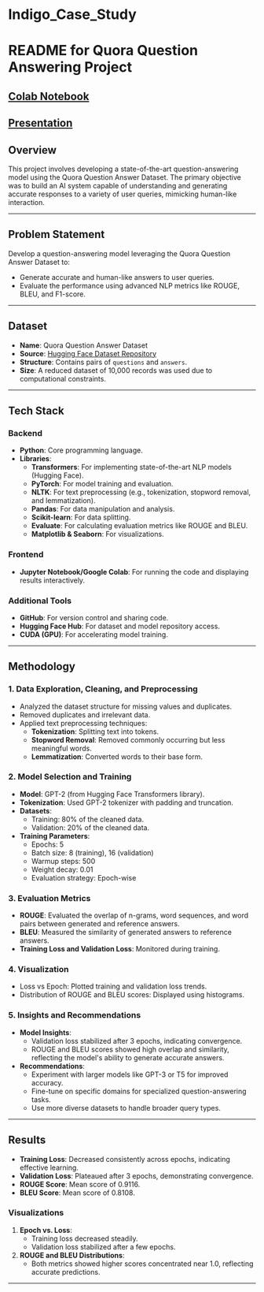# Indigo_Case_Study

# README for Quora Question Answering Project

## [Colab Notebook]([url](https://colab.research.google.com/drive/1VFDUVFEuD9dmFplTub_spkTwfhBC22FY?sharingaction=ownershiptransfer#scrollTo=h7GGwJ4-iQ9v))
## [Presentation]([url](https://docs.google.com/presentation/d/19I5D2c5caEYBTmX_bCxPkYVuMexXMyLng_hz-P8YvNM/edit#slide=id.g2f329bcef73_0_0))

## Overview

This project involves developing a state-of-the-art question-answering model using the Quora Question Answer Dataset. The primary objective was to build an AI system capable of understanding and generating accurate responses to a variety of user queries, mimicking human-like interaction.

---

## Problem Statement

Develop a question-answering model leveraging the Quora Question Answer Dataset to:

- Generate accurate and human-like answers to user queries.
- Evaluate the performance using advanced NLP metrics like ROUGE, BLEU, and F1-score.

---

## Dataset

- **Name**: Quora Question Answer Dataset
- **Source**: [Hugging Face Dataset Repository](https://huggingface.co/datasets/toughdata/quora-question-answer-dataset)
- **Structure**: Contains pairs of `questions` and `answers`.
- **Size**: A reduced dataset of 10,000 records was used due to computational constraints.

---

## Tech Stack

### Backend

- **Python**: Core programming language.
- **Libraries**:
  - **Transformers**: For implementing state-of-the-art NLP models (Hugging Face).
  - **PyTorch**: For model training and evaluation.
  - **NLTK**: For text preprocessing (e.g., tokenization, stopword removal, and lemmatization).
  - **Pandas**: For data manipulation and analysis.
  - **Scikit-learn**: For data splitting.
  - **Evaluate**: For calculating evaluation metrics like ROUGE and BLEU.
  - **Matplotlib & Seaborn**: For visualizations.

### Frontend

- **Jupyter Notebook/Google Colab**: For running the code and displaying results interactively.

### Additional Tools

- **GitHub**: For version control and sharing code.
- **Hugging Face Hub**: For dataset and model repository access.
- **CUDA (GPU)**: For accelerating model training.

---

## Methodology

### 1. Data Exploration, Cleaning, and Preprocessing

- Analyzed the dataset structure for missing values and duplicates.
- Removed duplicates and irrelevant data.
- Applied text preprocessing techniques:
  - **Tokenization**: Splitting text into tokens.
  - **Stopword Removal**: Removed commonly occurring but less meaningful words.
  - **Lemmatization**: Converted words to their base form.

### 2. Model Selection and Training

- **Model**: GPT-2 (from Hugging Face Transformers library).
- **Tokenization**: Used GPT-2 tokenizer with padding and truncation.
- **Datasets**:
  - Training: 80% of the cleaned data.
  - Validation: 20% of the cleaned data.
- **Training Parameters**:
  - Epochs: 5
  - Batch size: 8 (training), 16 (validation)
  - Warmup steps: 500
  - Weight decay: 0.01
  - Evaluation strategy: Epoch-wise

### 3. Evaluation Metrics

- **ROUGE**: Evaluated the overlap of n-grams, word sequences, and word pairs between generated and reference answers.
- **BLEU**: Measured the similarity of generated answers to reference answers.
- **Training Loss and Validation Loss**: Monitored during training.

### 4. Visualization

- Loss vs Epoch: Plotted training and validation loss trends.
- Distribution of ROUGE and BLEU scores: Displayed using histograms.

### 5. Insights and Recommendations

- **Model Insights**:
  - Validation loss stabilized after 3 epochs, indicating convergence.
  - ROUGE and BLEU scores showed high overlap and similarity, reflecting the model's ability to generate accurate answers.
- **Recommendations**:
  - Experiment with larger models like GPT-3 or T5 for improved accuracy.
  - Fine-tune on specific domains for specialized question-answering tasks.
  - Use more diverse datasets to handle broader query types.

---

## Results

- **Training Loss**: Decreased consistently across epochs, indicating effective learning.
- **Validation Loss**: Plateaued after 3 epochs, demonstrating convergence.
- **ROUGE Score**: Mean score of 0.9116.
- **BLEU Score**: Mean score of 0.8108.

### Visualizations

1. **Epoch vs. Loss**:
   - Training loss decreased steadily.
   - Validation loss stabilized after a few epochs.
2. **ROUGE and BLEU Distributions**:
   - Both metrics showed higher scores concentrated near 1.0, reflecting accurate predictions.

---
